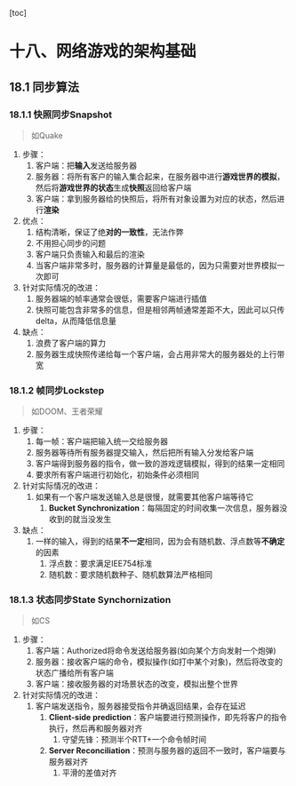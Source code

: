 [toc]

# 十八、网络游戏的架构基础

## 18.1	同步算法

### 18.1.1	快照同步Snapshot

> 如Quake

1. 步骤：
   1. 客户端：把**输入**发送给服务器
   2. 服务器：将所有客户的输入集合起来，在服务器中进行**游戏世界的模拟**，然后将**游戏世界的状态**生成**快照**返回给客户端
   3. 客户端：拿到服务器给的快照后，将所有对象设置为对应的状态，然后进行**渲染**
2. 优点：
   1. 结构清晰，保证了绝**对的一致性**，无法作弊
   2. 不用担心同步的问题
   3. 客户端只负责输入和最后的渲染
   4. 当客户端非常多时，服务器的计算量是最低的，因为只需要对世界模拟一次即可
3. 针对实际情况的改进：
   1. 服务器端的帧率通常会很低，需要客户端进行插值
   2. 快照可能包含非常多的信息，但是相邻两帧通常差距不大，因此可以只传delta，从而降低信息量
4. 缺点：
   1. 浪费了客户端的算力
   2. 服务器生成快照传递给每一个客户端，会占用非常大的服务器处的上行带宽

### 18.1.2	帧同步Lockstep

> 如DOOM、王者荣耀

1. 步骤：
   1. 每一帧：客户端把输入统一交给服务器
   2. 服务器等待所有服务器提交输入，然后把所有输入分发给客户端
   3. 客户端得到服务器的指令，做一致的游戏逻辑模拟，得到的结果一定相同
   4. 要求所有客户端进行初始化，初始条件必须相同
2. 针对实际情况的改进：
   1. 如果有一个客户端发送输入总是很慢，就需要其他客户端等待它
      1. **Bucket Synchronization**：每隔固定的时间收集一次信息，服务器没收到的就当没发生
3. 缺点：
   1. 一样的输入，得到的结果**不一定**相同，因为会有随机数、浮点数等**不确定**的因素
      1. 浮点数：要求满足IEE754标准
      2. 随机数：要求随机数种子、随机数算法严格相同

### 18.1.3	状态同步State Synchornization

> 如CS

1. 步骤：
   1. 客户端：Authorized将命令发送给服务器(如向某个方向发射一个炮弹)
   2. 服务器：接收客户端的命令，模拟操作(如打中某个对象)，然后将改变的状态广播给所有客户端
   3. 客户端：接收服务器的对场景状态的改变，模拟出整个世界
2. 针对实际情况的改进：
   1. 客户端发送指令，服务器接受指令并确返回结果，会存在延迟
      1. **Client-side prediction**：客户端要进行预测操作，即先将客户的指令执行，然后再和服务器对齐
         1. 守望先锋：预测半个RTT+一个命令帧时间
      2. **Server Reconciliation**：预测与服务器的返回不一致时，客户端要与服务器对齐
         1. 平滑的差值对齐